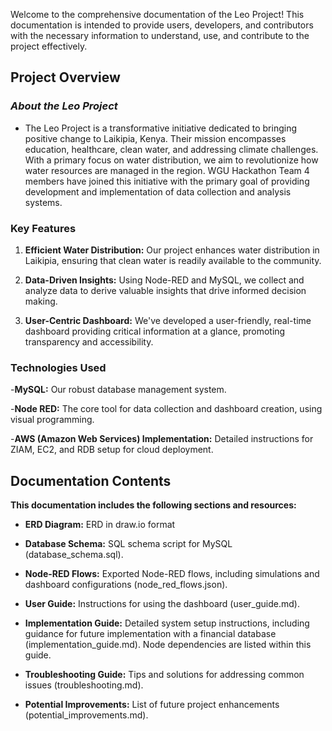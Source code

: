 Welcome to the comprehensive documentation of the Leo Project!  This documentation is intended to provide users, developers, and contributors with the necessary information to understand, use, and contribute to the project effectively.

## Project Overview
### _About the Leo Project_
- The Leo Project is a transformative initiative dedicated to bringing positive change to Laikipia, Kenya.  Their mission encompasses education, healthcare, clean water, and addressing climate challenges.  With a primary focus on water distribution, we aim to revolutionize how water resources are managed in the region.  WGU Hackathon Team 4 members have joined this initiative with the primary goal of providing development and implementation of data collection and analysis systems.
### Key Features
1. **Efficient Water Distribution:** Our project enhances water distribution in Laikipia, ensuring that clean water is readily available to the community.

1. **Data-Driven Insights:** Using Node-RED and MySQL, we collect and analyze data to derive valuable insights that drive informed decision making.

1. **User-Centric Dashboard:** We've developed a user-friendly, real-time dashboard providing critical information at a glance, promoting transparency and accessibility.
### Technologies Used
-**MySQL:** Our robust database management system.
 
-**Node RED:** The core tool for data collection and dashboard creation, using visual programming.

-**AWS (Amazon Web Services) Implementation:** Detailed instructions for ZIAM, EC2, and RDB setup for cloud deployment.
 
## Documentation Contents
**This documentation includes the following sections and resources:**

- **ERD Diagram:** ERD in draw.io format

- **Database Schema:** SQL schema script for MySQL (database_schema.sql).

- **Node-RED Flows:** Exported Node-RED flows, including simulations and dashboard configurations (node_red_flows.json).

- **User Guide:** Instructions for using the dashboard (user_guide.md).

- **Implementation Guide:** Detailed system setup instructions, including guidance for future implementation with a financial database (implementation_guide.md).  Node dependencies are listed within this guide.

- **Troubleshooting Guide:** Tips and solutions for addressing common issues (troubleshooting.md).

- **Potential Improvements:** List of future project enhancements (potential_improvements.md).
